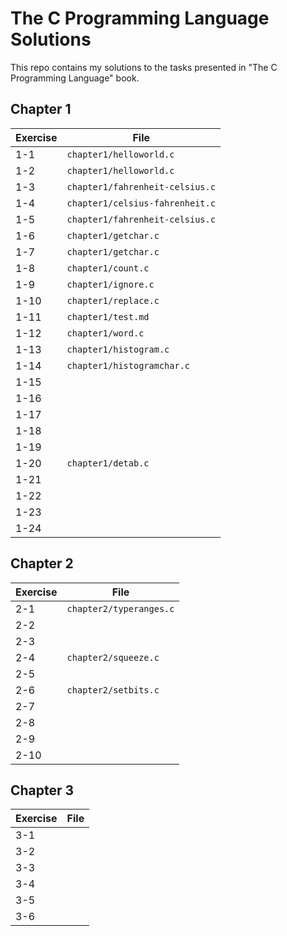 # The C Programming Language Solutions

This repo contains my solutions to the tasks presented in "The C Programming Language" book.

## Chapter 1

| Exercise | File                            |
|----------|---------------------------------|
| 1-1      | `chapter1/helloworld.c`         |
| 1-2      | `chapter1/helloworld.c`         |
| 1-3      | `chapter1/fahrenheit-celsius.c` |
| 1-4      | `chapter1/celsius-fahrenheit.c` |
| 1-5      | `chapter1/fahrenheit-celsius.c` |
| 1-6      | `chapter1/getchar.c`            |
| 1-7      | `chapter1/getchar.c`            |
| 1-8      | `chapter1/count.c`              |
| 1-9      | `chapter1/ignore.c`             |
| 1-10     | `chapter1/replace.c`            |
| 1-11     | `chapter1/test.md`              |
| 1-12     | `chapter1/word.c`               |
| 1-13     | `chapter1/histogram.c`          |
| 1-14     | `chapter1/histogramchar.c`      |
| 1-15     |                                 |
| 1-16     |                                 |
| 1-17     |                                 |
| 1-18     |                                 |
| 1-19     |                                 |
| 1-20     | `chapter1/detab.c`              |
| 1-21     |                                 |
| 1-22     |                                 |
| 1-23     |                                 |
| 1-24     |                                 |

## Chapter 2

| Exercise | File                    |
|----------|-------------------------|
| 2-1      | `chapter2/typeranges.c` |
| 2-2      |                         |
| 2-3      |                         |
| 2-4      | `chapter2/squeeze.c`    |
| 2-5      |                         |
| 2-6      | `chapter2/setbits.c`    |
| 2-7      |                         |
| 2-8      |                         |
| 2-9      |                         |
| 2-10     |                         |

## Chapter 3

| Exercise | File |
|----------|------|
| 3-1      |      |
| 3-2      |      |
| 3-3      |      |
| 3-4      |      |
| 3-5      |      |
| 3-6      |      |


